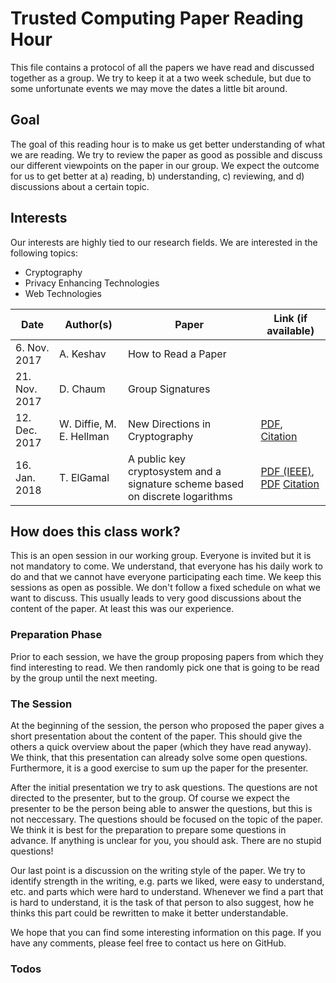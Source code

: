 # Trusted Computing Paper Reading Hour

This file contains a protocol of all the papers we have read and discussed together as a group. We try to keep it at a two week schedule, but due to some unfortunate events we may move the dates a little bit around.

## Goal

The goal of this reading hour is to make us get better understanding of what we are reading. We try to review the paper as good as possible and discuss our different viewpoints on the paper in our group. We expect the outcome for us to get better at a) reading, b) understanding, c) reviewing, and d) discussions about a certain topic. 

## Interests

Our interests are highly tied to our research fields. We are interested in the following topics:

* Cryptography
* Privacy Enhancing Technologies
* Web Technologies

| Date          | Author(s)                | Paper                          | Link (if available) |
| ------------- | ------------------------ | ------------------------------ | ------------------- |
| 6. Nov. 2017  | A. Keshav                | How to Read a Paper            |                     |
| 21. Nov. 2017 | D. Chaum                 | Group Signatures               |                     |
| 12. Dec. 2017 | W. Diffie, M. E. Hellman | New Directions in Cryptography | [PDF](https://www-ee.stanford.edu/~hellman/publications/24.pdf), [Citation](https://dl.acm.org/citation.cfm?id=2269104) |
| 16. Jan. 2018 | T. ElGamal | A public key cryptosystem and a signature scheme based on discrete logarithms  | [PDF (IEEE)](http://ieeexplore.ieee.org/stamp/stamp.jsp?arnumber=1057074), [PDF](http://people.csail.mit.edu/alinush/6.857-spring-2015/papers/elgamal.pdf) [Citation](https://dl.acm.org/citation.cfm?id=19478.19480) |



## How does this class work?
This is an open session in our working group. Everyone is invited but it is not mandatory to come. We understand, that everyone has his daily work to do and that we cannot have everyone participating each time.
We keep this sessions as open as possible. We don't follow a fixed schedule on what we want to discuss. This usually leads to very good discussions about the content of the paper. At least this was our experience.

### Preparation Phase

Prior to each session, we have the group proposing papers from which they find interesting to read. We then randomly pick one that is going to be read by the group until the next meeting.

### The Session
At the beginning of the session, the person who proposed the paper gives a short presentation about the content of the paper. This should give the others a quick overview about the paper (which they have read anyway). We think, that this presentation can already solve some open questions. Furthermore, it is a good exercise to sum up the paper for the presenter.

After the initial presentation we try to ask questions. The questions are not directed to the presenter, but to the group. Of course we expect the presenter to be the person being able to answer the questions, but this is not neccessary. The questions should be focused on the topic of the paper. We think it is best for the preparation to prepare some questions in advance. If anything is unclear for you, you should ask. There are no stupid questions!

Our last point is a discussion on the writing style of the paper. We try to identify strength in the writing, e.g. parts we liked, were easy to understand, etc. and parts which were hard to understand. Whenever we find a part that is hard to understand, it is the task of that person to also suggest, how he thinks this part could be rewritten to make it better understandable.

We hope that you can find some interesting information on this page. If you have any comments, please feel free to contact us here on GitHub.

### Todos
